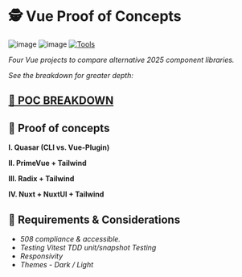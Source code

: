 # 🕵️ Vue Proof of Concepts

![image](https://github.com/user-attachments/assets/1949191b-1b3d-4429-b230-1da51208581d) ![image](https://github.com/user-attachments/assets/fd554563-8c0d-4579-91fc-8e6134b14679) [![Tools](https://skillicons.dev/icons?i=js,vite,vue,tailwind,nuxtjs)](https://skillicons.dev)

*Four Vue projects to compare alternative 2025 component libraries.*

*See the breakdown for greater depth:*
## [🔩 POC BREAKDOWN](./POC-Breakdown.md)

## 🧰 Proof of concepts

**I. Quasar (CLI vs. Vue-Plugin)**

**II. PrimeVue + Tailwind**

**III. Radix + Tailwind**

**IV. Nuxt + NuxtUI + Tailwind**

## 📐 Requirements & Considerations

- _508 compliance & accessible._
- _Testing Vitest TDD unit/snapshot Testing_
- _Responsivity_
- _Themes - Dark / Light_

